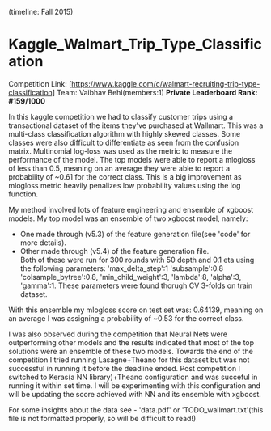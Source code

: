 (timeline: Fall 2015)

# Kaggle_Walmart_Trip_Type_Classification  
Competition Link: [https://www.kaggle.com/c/walmart-recruiting-trip-type-classification]
Team: Vaibhav Behl(members:1)
**Private Leaderboard Rank: #159/1000**   


In this kaggle competition we had to classify customer trips using a transactional dataset of the items they've purchased at Wallmart. This was a multi-class classification algorithm with highly skewed classes. Some classes were also difficult to differentiate as seen from the confusion matrix. Multinomial log-loss was used as the metric to measure the performance of the model. The top models were able to report a mlogloss of less than 0.5, meaning on an average they were able to report a probability of ~0.61 for the correct class. This is a big improvement as mlogloss metric heavily penalizes low probability values using the log function.  

My method involved lots of feature engineering and ensemble of xgboost models. My top model was an ensemble of two xgboost model, namely: 
- One made through (v5.3) of the feature generation file(see 'code' for more details).  
- Other made through (v5.4) of the feature generation file.  
Both of these were  run for 300 rounds with 50 depth and 0.1 eta using the following parameters: 'max_delta_step':1 'subsample':0.8 'colsample_bytree':0.8, 'min_child_weight':3, 'lambda':8, 'alpha':3, 'gamma':1. These parameters were found thorugh CV 3-folds on train dataset.  

With this ensemble my mlogloss score on test set was: 0.64139, meaning on an average I was assigning a probability of ~0.53 for the correct class.  

I was also observed during the competition that Neural Nets were outperforming other models and the results indicated that most of the top solutions were an ensemble of these two models. Towards the end of the competition I tried running Lasagne+Theano for this dataset but was not successful in running it before the deadline ended. Post competition I switched to Keras(a NN library)+Theano configuration and was succeful in running it within set time. I will be experimenting with this configuration and will be updating the score achieved with NN and its ensemble with xgboost.  

For some insights about the data see - 'data.pdf' or 'TODO_wallmart.txt'(this file is not formatted properly, so will be difficult to read!)  
